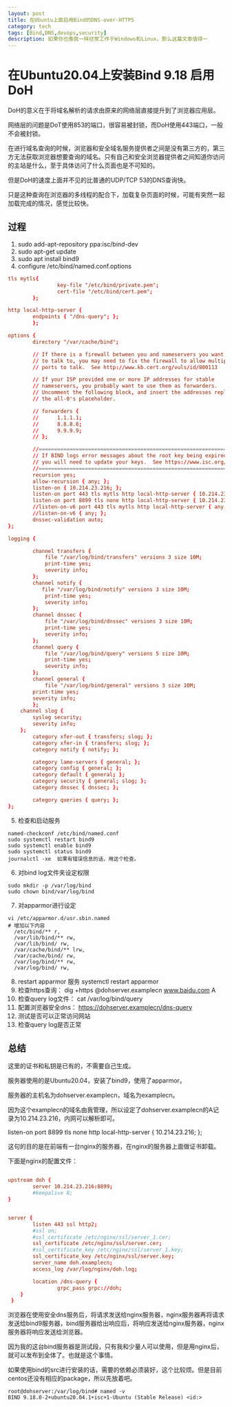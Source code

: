```yaml
---
layout: post
title: 在Ubuntu上面启用Bind的DNS-over-HTTPS
category: tech
tags: [Bind,DNS,devops,security]
description: 如果你也像我一样经常工作于Windows和Linux，那么这篇文章值得一
---
```


# 在Ubuntu20.04上安装Bind 9.18 启用DoH

DoH的意义在于将域名解析的请求由原来的网络层直接提升到了浏览器应用层。

网络层的问题是DoT使用853的端口，很容易被封锁，而DoH使用443端口，一般不会被封锁。

在进行域名查询的时候，浏览器和安全域名服务提供者之间是没有第三方的，第三方无法获取浏览器想要查询的域名。只有自己和安全浏览器提供者之间知道你访问的主站是什么，至于具体访问了什么页面也是不可知的。

但是DoH的速度上面并不见的比普通的UDP/TCP 53的DNS查询快。

只是这种查询在浏览器的多线程的配合下，加载复杂页面的时候，可能有突然一起加载完成的情况，感觉比较快。



## 过程

1. sudo add-apt-repository ppa:isc/bind-dev
2. sudo apt-get update
3. sudo apt install bind9
4. configure /etc/bind/named.conf.options

```conf
tls mytls{
                key-file "/etc/bind/private.pem";
                cert-file "/etc/bind/cert.pem";
        };

http local-http-server {
        endpoints { "/dns-query"; };
        };

options {
        directory "/var/cache/bind";

        // If there is a firewall between you and nameservers you want
        // to talk to, you may need to fix the firewall to allow multiple
        // ports to talk.  See http://www.kb.cert.org/vuls/id/800113

        // If your ISP provided one or more IP addresses for stable
        // nameservers, you probably want to use them as forwarders.
        // Uncomment the following block, and insert the addresses replacing
        // the all-0's placeholder.

        // forwarders {
        //      1.1.1.1;
        //      8.8.8.8;
        //      9.9.9.9;
        // };

        //========================================================================
        // If BIND logs error messages about the root key being expired,
        // you will need to update your keys.  See https://www.isc.org/bind-keys
        //========================================================================
        recursion yes;
        allow-recursion { any; };
        listen-on { 10.214.23.216; };
        listen-on port 443 tls mytls http local-http-server { 10.214.23.216; };
        listen-on port 8899 tls none http local-http-server { 10.214.23.216; };
        //listen-on-v6 port 443 tls mytls http local-http-server { any; };
        //listen-on-v6 { any; };
        dnssec-validation auto;
};

logging {

        channel transfers {
            file "/var/log/bind/transfers" versions 3 size 10M;
            print-time yes;
            severity info;
        };
        channel notify {
           file "/var/log/bind/notify" versions 3 size 10M;
            print-time yes;
            severity info;
        };
        channel dnssec {
            file "/var/log/bind/dnssec" versions 3 size 10M;
            print-time yes;
            severity info;
        };
        channel query {
            file "/var/log/bind/query" versions 5 size 10M;
            print-time yes;
            severity info;
        };
        channel general {
            file "/var/log/bind/general" versions 3 size 10M;
        print-time yes;
        severity info;
        };
    channel slog {
        syslog security;
        severity info;
    };
        category xfer-out { transfers; slog; };
        category xfer-in { transfers; slog; };
        category notify { notify; };

        category lame-servers { general; };
        category config { general; };
        category default { general; };
        category security { general; slog; };
        category dnssec { dnssec; };

        category queries { query; };
};


```

5. 检查和启动服务

```shell
named-checkconf /etc/bind/named.conf
sudo systemctl restart bind9
sudo systemctl enable bind9
sudo systemctl status bind9
journalctl -xe  如果有错误信息的话，用这个检查。
```

6. 对bind log文件夹设定权限

```shell
sudo mkdir -p /var/log/bind
sudo chown bind/var/log/bind
```

7. 对apparmor进行设定

```shell
vi /etc/apparmor.d/usr.sbin.named
# 增加以下内容
  /etc/bind/** r,
  /var/lib/bind/** rw,
  /var/lib/bind/ rw,
  /var/cache/bind/** lrw,
  /var/cache/bind/ rw,
  /var/log/bind/** rw,
  /var/log/bind/ rw,
```

8. restart apparmor 服务 systemctl restart apparmor
9. 检查https查询： dig +https @dohserver.examplecn www.baidu.com A
10. 检查query log文件： cat /var/log/bind/query
11. 配置浏览器安全dns： https://dohserver.examplecn/dns-query
12. 测试是否可以正常访问网站
13. 检查query log是否正常

## 总结

这里的证书和私钥是已有的，不需要自己生成。

服务器使用的是Ubuntu20.04，安装了bind9，使用了apparmor。

服务器的主机名为dohserver.examplecn，域名为examplecn。

因为这个examplecn的域名由我管理，所以设定了dohserver.examplecn的A记录为10.214.23.216，内网可以解析即可。

listen-on port 8899 tls none http local-http-server { 10.214.23.216; };

这句的目的是在前端有一台nginx的服务器，在nginx的服务器上面做证书卸载。

下面是nginx的配置文件：

```conf

upstream doh {
        server 10.214.23.216:8899;
        #keepalive 8;
}


server {
        listen 443 ssl http2;
        #ssl on;
        #ssl_certificate /etc/nginx/ssl/server_1.cer;
        ssl_certificate /etc/nginx/ssl/server.cer;
        #ssl_certificate_key /etc/nginx/ssl/server_1.key;
        ssl_certificate_key /etc/nginx/ssl/server.key;
        server_name doh.examplecn;
        access_log /var/log/nginx/doh.log;

        location /dns-query {
                grpc_pass grpc://doh;
    }
 }

```


浏览器在使用安全dns服务后，将请求发送给nginx服务器，nginx服务器再将请求发送给bind9服务器，bind服务器给出响应后，将响应发送给nginx服务器，nginx服务器将响应发送给浏览器。

因为我的这台bind服务器是测试段，只有我和少量人可以使用，但是用nginx后，就可以发布到全体了。也就是这个事情。

如果使用bind的src进行安装的话，需要的依赖必须装好，这个比较烦。但是目前centos还没有相应的package，所以先放着吧。

```
root@dohserver:/var/log/bind# named -v
BIND 9.18.0-2+ubuntu20.04.1+isc+1-Ubuntu (Stable Release) <id:>
```



